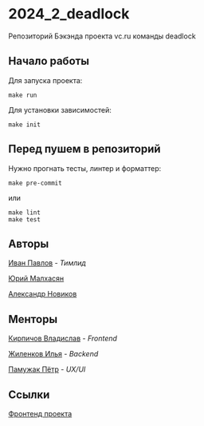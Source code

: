 # 2024_2_deadlock
Репозиторий Бэкэнда проекта vc.ru команды deadlock

## Начало работы

Для запуска проекта:

```shell
make run
```

Для установки зависимостей:

```shell
make init
```

## Перед пушем в репозиторий 

Нужно прогнать тесты, линтер и форматтер:

```shell
make pre-commit
```

или

```shell
make lint
make test
```

## Авторы

[Иван Павлов](https://github.com/darleet) - _Тимлид_

[Юрий Малхасян](https://github.com/ujognutsi) 

[Александр Новиков](https://github.com/AlexNov03)

## Менторы

[Кирпичов Владислав](https://github.com/) - _Frontend_

[Жиленков Илья](https://github.com/ilyushkaaa) - _Backend_

[Памужак Пётр](https://github.com/mars444) - _UX/UI_


## Ссылки

[Фронтенд проекта](https://github.com/frontend-park-mail-ru/2024_2_deadlock)


